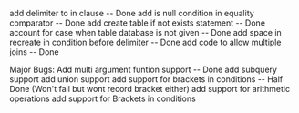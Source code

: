 add delimiter to in clause -- Done
add is null condition in equality comparator -- Done
add create table if not exists statement -- Done
account for case when table database is not given -- Done
add space in recreate in condition before delimiter -- Done
add code to allow multiple joins -- Done

Major Bugs:
Add multi argument funtion support -- Done
add subquery support
add union support
add support for brackets in conditions -- Half Done (Won't fail but wont record bracket either)
add support for arithmetic operations 
add support for Brackets in conditions